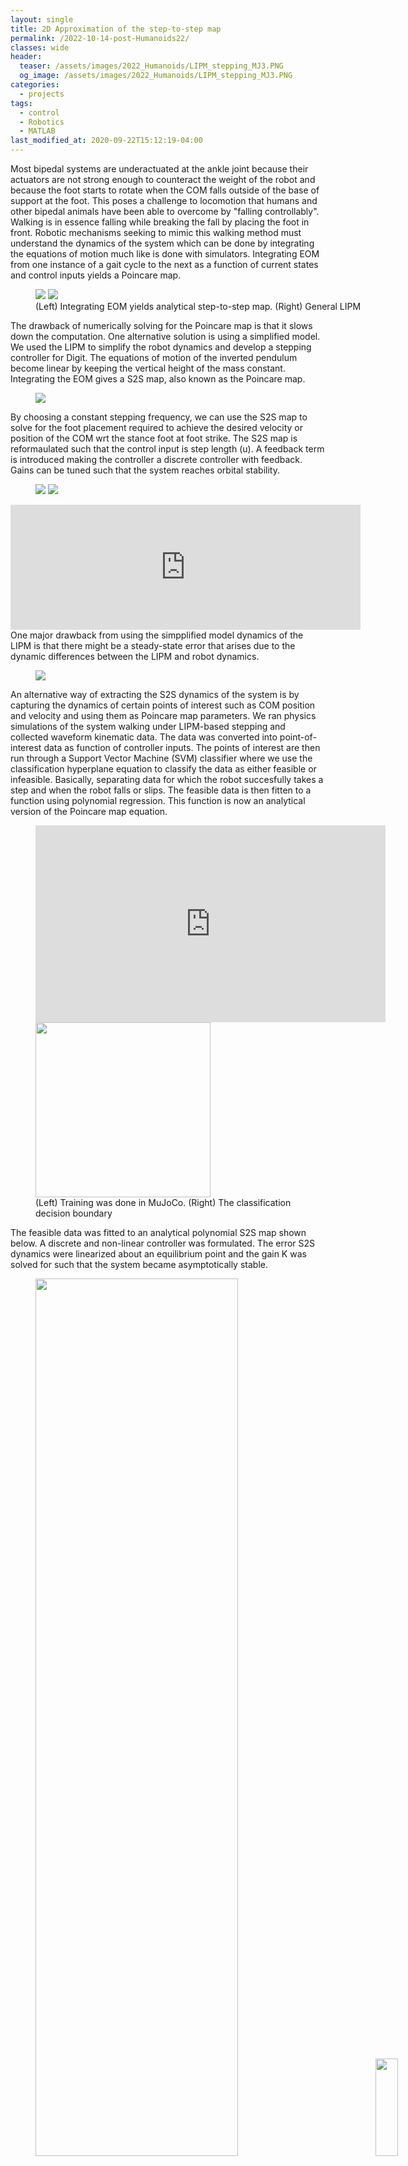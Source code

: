 ```yaml
---
layout: single
title: 2D Approximation of the step-to-step map
permalink: /2022-10-14-post-Humanoids22/
classes: wide
header:
  teaser: /assets/images/2022_Humanoids/LIPM_stepping_MJ3.PNG
  og_image: /assets/images/2022_Humanoids/LIPM_stepping_MJ3.PNG
categories:
  - projects
tags:
  - control
  - Robotics
  - MATLAB
last_modified_at: 2020-09-22T15:12:19-04:00
---
```


Most bipedal systems are underactuated at the ankle joint because their actuators are not strong enough to counteract the weight of the robot and because the foot starts to rotate when the COM falls outside of the base of support at the foot. This poses a challenge to locomotion that humans and other bipedal animals have been able to overcome by "falling controllably". Walking is in essence falling while breaking the fall by placing the foot in front. Robotic mechanisms seeking to mimic this walking method must understand the dynamics of the system which can be done by integrating the equations of motion much like is done with simulators. Integrating EOM from one instance of a gait cycle to the next as a function of current states and control inputs yields a Poincare map.

<center>
  <figure style="width:600px; text-align:left;" class="half"> 
     <a href="/assets/images/2022_Humanoids/Integration.JPG"><img src="/assets/images/2022_Humanoids/Integration.JPG"></a>
      <a href="/assets/images/2022_Humanoids/LIPM_model.jpg"><img src="/assets/images/2022_Humanoids/LIPM_model.jpg"></a>
      <figcaption>(Left) Integrating EOM yields analytical step-to-step map. (Right) General LIPM </figcaption>
    </figure>
</center>

The drawback of numerically solving for the Poincare map is that it slows down the computation. One alternative solution is using a simplified model. We used the LIPM to simplify the robot dynamics and develop a stepping controller for Digit. The equations of motion of the inverted pendulum become linear by keeping the vertical height of the mass constant. Integrating the EOM gives a S2S map, also known as the Poincare map.

<center>
  <figure style="width:800px; text-align:left;" >
      <a href="/assets/images/2022_Humanoids/EOM.JPG"><img src="/assets/images/2022_Humanoids/EOM.JPG"></a>
    </figure>
</center>
By choosing a constant stepping frequency, we can use the S2S map to solve for the foot placement required to achieve the desired velocity or position of the COM wrt the stance foot at foot strike. The S2S map is reformaulated such that the control input is step length (u). A feedback term is introduced making the controller a discrete controller with feedback. Gains can be tuned such that the system reaches orbital stability. 
<center>
  <figure style="width:1000px; text-align:left;" class="half">
      <a href="/assets/images/2022_Humanoids/Controller_eqs.JPG"><img src="/assets/images/2022_Humanoids/Controller_eqs.JPG"></a>
      <a href="/assets/images/2022_Humanoids/LIPM_stepping_MJ3.PNG"><img src="/assets/images/2022_Humanoids/LIPM_stepping_MJ3.PNG"></a>
    </figure>
</center>
<center>
  <iframe width="560px" height="200px" src="https://www.youtube.com/embed/_9bOyELROho" title="YouTube video player" frameborder="0" allow="accelerometer; autoplay; clipboard-write; encrypted-media; gyroscope; picture-in-picture; web-share" allowfullscreen></iframe>
</center>
One major drawback from using the simpplified model dynamics of the LIPM is that there might be a steady-state error that arises due to the dynamic differences between the LIPM and robot dynamics. 
<center>
  <figure style="width:500px; text-align:left;" >
      <a href="/assets/images/2022_Humanoids/Error.JPG"><img src="/assets/images/2022_Humanoids/Error.JPG"></a>
    </figure>
</center>
An alternative way of extracting the S2S dynamics of the system is by capturing the dynamics of certain points of interest such as COM position and velocity and using them as Poincare map parameters. We ran physics simulations of the system walking under LIPM-based stepping and collected waveform kinematic data. The data was converted into point-of-interest data as function of controller inputs. The points of interest are then run through a Support Vector Machine (SVM) classifier where we use the classification hyperplane equation to classify the data as either feasible or infeasible. Basically, separating data for which the robot succesfully takes a step and when the robot falls or slips. The feasible data is then fitten to a function using polynomial regression. This function is now an analytical version of the Poincare map equation.

<center>
  <figure style="text-align:left;" class="half"> 
     <a><iframe width="560" height="315" src="https://www.youtube.com/embed/MniABg2jGEA?start=4" title="YouTube video player" frameborder="0" allow="accelerometer; autoplay; clipboard-write; encrypted-media; gyroscope; picture-in-picture; web-share" allowfullscreen></iframe></a>
     <a href="/assets/images/2022_Humanoids/Decision.JPG"><img src="/assets/images/2022_Humanoids/Decision.JPG" style="height:280px;"></a>
      <figcaption>(Left) Training was done in MuJoCo. (Right) The classification decision boundary </figcaption>
    </figure>
</center>
The feasible data was fitted to an analytical polynomial S2S map shown below. A discrete and non-linear controller was formulated. The error S2S dynamics were linearized about an equilibrium point and the gain K was solved for such that the system became asymptotically stable. 
<center>
  <figure style="width:900px; text-align:left;"> 
      <div class="row">
        <div class="column">
          <img src="/assets/images/2022_Humanoids/S2S_eqs.JPG" style="width:60%">
          <img src="/assets/images/2022_Humanoids/Nonlinear_controller.JPG" style="width:20%">
        </div>
      </div>
      <figcaption>(Left) Polynomial S2S map (Right) Discrete and nonlinear stepping controller </figcaption>
    </figure>
</center>
Having such types of analytical maps and analytical boundaries allows the formulation of an optimization problem that can be used to optimize foot placement to achieve desired walking speed, recover from a fall, or walk through a constrained environment. The best part is that these analytical models are typically of low order and can be solved for very fast for real-time control. 
<center>
  <figure style="width:900px; text-align:left;" >
      <a href="/assets/images/2022_Humanoids/QCQP.JPG"><img src="/assets/images/2022_Humanoids/QCQP.JPG"></a>
      <figcaption>The formulated quadratically constrained quadratic program (QCQP) can be used to minimize the walking parameter (e.g. COM velocity or position at foot strike) error. The analytical model is used as an equality constraint and the feasible boundary is used as an inequality constrained. Furthermore, stepping constraints can be added to acount for safe and unsafe regions that the robot can step on. </figcaption>
    </figure>
</center>
QCQP implementation:
<iframe height="100px" src="https://www.youtube.com/embed/MniABg2jGEA?start=151" title="YouTube video player" frameborder="0" allow="accelerometer; autoplay; clipboard-write; encrypted-media; gyroscope; picture-in-picture; web-share" allowfullscreen></iframe>
A foot strike corrected stepping controller was also implemented to account for interstep disturbances that may occur during walking. 
<center>
  <figure style="width:900px;" >
      <a href="/assets/images/2022_Humanoids/Footstrike_corrected.JPG"><img src="/assets/images/2022_Humanoids/Footstrike_corrected.JPG"></a>
      <figcaption> The footstrike-corrected controller updates the robot states continuously as opposed to discretely. This allows for the stepping controller to continuously update the footplacement up the swing foot during the single support phase of walking. </figcaption>
    </figure>
</center>
<center>
  <figure style="text-align:left;"> 
     <iframe height="100" src="https://www.youtube.com/embed/MniABg2jGEA?start=4" title="YouTube video player" frameborder="0" allow="accelerometer; autoplay; clipboard-write; encrypted-media; gyroscope; picture-in-picture; web-share" allowfullscreen></iframe>
      <figcaption>The footstrike-corrected stepping controller was tested by pushing the robot during the single support phase during walking. The new controller allowed the robot to recover from the push. </figcaption>
    </figure>
</center>









